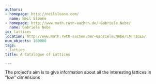 ```yaml
---
authors:
- homepage: http://neilsloane.com/
  name: Neil Sloane
- homepage: http://www.math.rwth-aachen.de/~Gabriele.Nebe/
  name: Gabriele Nebe
id: lattices
location: http://www.math.rwth-aachen.de/~Gabriele.Nebe/LATTICES/
num_objects: 160000
tags:
- lattice
title: A Catalogue of Lattices

---
```


The project's aim is to give information about all the interesting lattices in "low" dimensions
